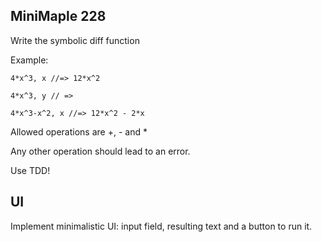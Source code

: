## MiniMaple 228

Write the symbolic diff function

Example:
```
4*x^3, x //=> 12*x^2

4*x^3, y // =>

4*x^3-x^2, x //=> 12*x^2 - 2*x 
```
Allowed operations are +, - and *

Any other operation should lead to an error.

Use TDD!

## UI

Implement minimalistic UI: input field, resulting text and a button to run it.

